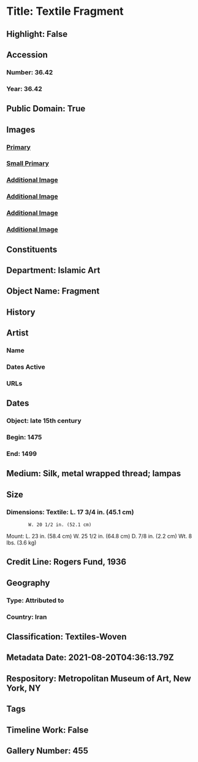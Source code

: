 # Title: Textile Fragment
## Highlight: False
## Accession
### Number: 36.42
### Year: 36.42
## Public Domain: True
## Images
### [Primary](https://images.metmuseum.org/CRDImages/is/original/DP18306.jpg)
### [Small Primary](https://images.metmuseum.org/CRDImages/is/web-large/DP18306.jpg)
### [Additional Image](https://images.metmuseum.org/CRDImages/is/original/200279.jpg)
### [Additional Image](https://images.metmuseum.org/CRDImages/is/original/wb-36.42a.JPG)
### [Additional Image](https://images.metmuseum.org/CRDImages/is/original/wb-36.42b.JPG)
### [Additional Image](https://images.metmuseum.org/CRDImages/is/original/DP18306_36.42.jpg)
## Constituents
## Department: Islamic Art
## Object Name: Fragment
## History
## Artist
### Name
### Dates Active
### URLs
## Dates
### Object: late 15th century
### Begin: 1475
### End: 1499
## Medium: Silk, metal wrapped thread; lampas
## Size
### Dimensions: Textile: L. 17 3/4 in. (45.1 cm)
            W. 20 1/2 in. (52.1 cm)
Mount: L. 23 in. (58.4 cm)
            W. 25 1/2 in. (64.8 cm)
            D. 7/8 in. (2.2 cm)
            Wt. 8 lbs. (3.6 kg)
## Credit Line: Rogers Fund, 1936
## Geography
### Type: Attributed to
### Country: Iran
## Classification: Textiles-Woven
## Metadata Date: 2021-08-20T04:36:13.79Z
## Respository: Metropolitan Museum of Art, New York, NY
## Tags
## Timeline Work: False
## Gallery Number: 455